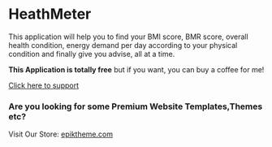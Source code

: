<h1>HeathMeter</h1>
<p>This application will help you to find your BMI score, BMR score, overall health condition, energy demand per day according to your physical condition and finally give you advise, all at a time.</p>
<p><b>This Application is totally free</b> but if you want, you can buy a coffee for me!</p>
<a href="https://ko-fi.com/shakibuldeveloper#checkoutModal">Click here to support</a>
<h3>Are you looking for some Premium Website Templates,Themes etc?</h3>
<p>Visit Our Store: <a href="https://epiktheme.com/">epiktheme.com</a></p>
